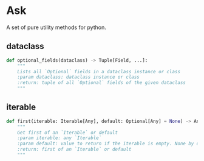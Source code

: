 # Ask

A set of pure utility methods for python. 

## dataclass
```python
def optional_fields(dataclass) -> Tuple[Field, ...]:
    """
    Lists all `Optional` fields in a dataclass instance or class
    :param dataclass: dataclass instance or class
    :return: tuple of all `Optional` fields of the given dataclass
    """
```

## iterable
```python
def first(iterable: Iterable[Any], default: Optional[Any] = None) -> Any:
    """
    Get first of an `Iterable` or default
    :param iterable: any `Iterable`
    :param default: value to return if the iterable is empty. None by default.
    :return: first of an `Iterable` or default
    """
```